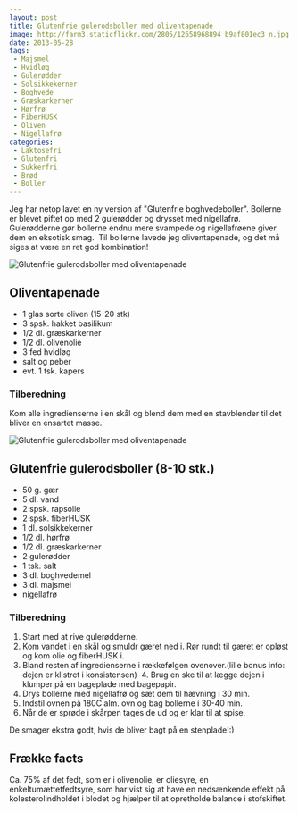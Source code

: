 ```yaml
---
layout: post
title: Glutenfrie gulerodsboller med oliventapenade
image: http://farm3.staticflickr.com/2805/12658968894_b9af801ec3_n.jpg
date: 2013-05-28
tags:
 - Majsmel
 - Hvidløg
 - Gulerødder
 - Solsikkekerner
 - Boghvede
 - Græskarkerner
 - Hørfrø
 - FiberHUSK
 - Oliven
 - Nigellafrø
categories:
 - Laktosefri
 - Glutenfri
 - Sukkerfri
 - Brød 
 - Boller
---
```


Jeg har netop lavet en ny version af "Glutenfrie boghvedeboller". Bollerne er
blevet piftet op med 2 gulerødder og drysset med nigellafrø. Gulerødderne gør
bollerne endnu mere svampede og nigellafrøene giver dem en eksotisk smag. 
Til bollerne lavede jeg oliventapenade, og det må siges at være en ret god
kombination!

![Glutenfrie gulerodsboller med oliventapenade](http://farm3.staticflickr.com/2805/12658968894_b9af801ec3.jpg)

## Oliventapenade
- 1 glas sorte oliven (15-20 stk)
- 3 spsk. hakket basilikum
- 1/2 dl. græskarkerner
- 1/2 dl. olivenolie
- 3 fed hvidløg
- salt og peber
- evt. 1 tsk. kapers

### Tilberedning
Kom alle ingredienserne i en skål og blend dem med en stavblender til det bliver
en ensartet masse.

![Glutenfrie gulerodsboller med oliventapenade](http://farm3.staticflickr.com/2805/12658968894_b9af801ec3.jpg)


## Glutenfrie gulerodsboller (8-10 stk.)
- 50 g. gær
- 5 dl. vand
- 2 spsk. rapsolie
- 2 spsk. fiberHUSK
- 1 dl. solsikkekerner
- 1/2 dl. hørfrø
- 1/2 dl. græskarkerner
- 2 gulerødder
- 1 tsk. salt
- 3 dl. boghvedemel
- 3 dl. majsmel
- nigellafrø

### Tilberedning
1. Start med at rive gulerødderne.
2. Kom vandet i en skål og smuldr gæret ned i. Rør rundt til gæret er opløst og
   kom olie og fiberHUSK i.
3. Bland resten af ingredienserne i rækkefølgen ovenover.(lille bonus info:
   dejen er klistret i konsistensen) 
4. Brug en ske til at lægge dejen i klumper på en bageplade med bagepapir.
5. Drys bollerne med nigellafrø og sæt dem til hævning i 30 min. 
6. Indstil ovnen på 180C alm. ovn og bag bollerne i 30-40 min.
7. Når de er sprøde i skårpen tages de ud og er klar til at spise. 

De smager ekstra godt, hvis de bliver bagt på en stenplade!:)

## Frække facts
Ca. 75% af det fedt, som er i olivenolie, er oliesyre, en enkeltumættetfedtsyre,
som har vist sig at have en nedsænkende effekt på kolesterolindholdet i blodet
og hjælper til at opretholde balance i stofskiftet.

